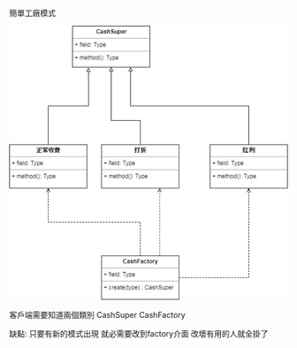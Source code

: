 簡單工廠模式

![image](/1_simple_factory/simple_factory.jpg)


客戶端需要知道兩個類別
CashSuper
CashFactory

缺點:
只要有新的模式出現 就必需要改到factory介面 改壞有用的人就全掛了
